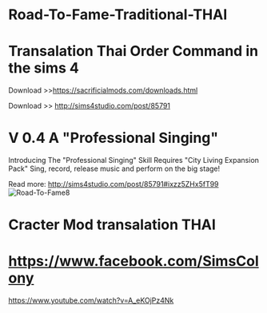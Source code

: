 # Road-To-Fame-Traditional-THAI
# Transalation Thai Order Command in the sims 4

Download >>https://sacrificialmods.com/downloads.html

Download >> http://sims4studio.com/post/85791

V 0.4 A "Professional Singing"
===============
Introducing The "Professional Singing" Skill
Requires "City Living Expansion Pack"
Sing, record, release music and perform on the big stage!

Read more: http://sims4studio.com/post/85791#ixzz5ZHx5fT99
![Road-To-Fame8](https://sacrificialmods.com/assets/0.4a-thumbnail.jpg)


Cracter Mod transalation THAI  
===============================
https://www.facebook.com/SimsColony
=====================================

https://www.youtube.com/watch?v=A_eKOjPz4Nk

